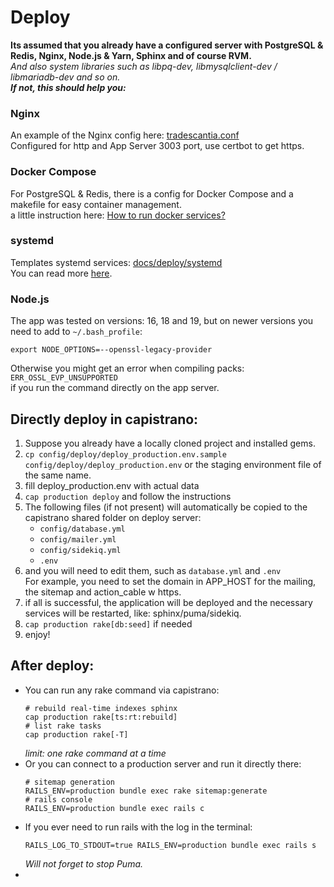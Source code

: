 
# Deploy
**Its assumed that you already have a configured server with PostgreSQL & Redis, Nginx, Node.js & Yarn, Sphinx and of course RVM.**  
*And also system libraries such as libpq-dev, libmysqlclient-dev / libmariadb-dev and so on.*  
***If not, this should help you:***

### Nginx
An example of the Nginx config here: [tradescantia.conf](nginx/tradescantia.conf)  
Configured for http and App Server 3003 port, use certbot to get https.

### Docker Compose
For PostgreSQL & Redis, there is a config for Docker Compose and a makefile for easy container management.  
a little instruction here: [How to run docker services?](docker/docker.md)

### systemd
Templates systemd services: [docs/deploy/systemd](systemd/)  
You can read more [here](systemd/systemd.md).

### Node.js
The app was tested on versions: 16, 18 and 19, but on newer versions you need to add to `~/.bash_profile`:
```
export NODE_OPTIONS=--openssl-legacy-provider
```
Otherwise you might get an error when compiling packs: `ERR_OSSL_EVP_UNSUPPORTED`  
if you run the command directly on the app server.

## Directly deploy in capistrano:
1. Suppose you already have a locally cloned project and installed gems.
2. `cp config/deploy/deploy_production.env.sample config/deploy/deploy_production.env` or the staging environment file of the same name.
3. fill deploy_production.env with actual data
4. `cap production deploy` and follow the instructions
5. The following files (if not present) will automatically be copied to the capistrano shared folder on deploy server:
    - `config/database.yml`
    - `config/mailer.yml`
    - `config/sidekiq.yml`
    - `.env`
6. and you will need to edit them, such as `database.yml` and `.env`  
   For example, you need to set the domain in APP_HOST for the mailing, the sitemap and action_cable w https.
7. if all is successful, the application will be deployed and the necessary services will be restarted, like: sphinx/puma/sidekiq.
8. `cap production rake[db:seed]` if needed
9. enjoy!

## After deploy:
- You can run any rake command via capistrano:
    ```
    # rebuild real-time indexes sphinx
    cap production rake[ts:rt:rebuild]
    # list rake tasks
    cap production rake[-T]
    ```
  *limit: one rake command at a time*
- Or you can connect to a production server and run it directly there:
    ```
    # sitemap generation
    RAILS_ENV=production bundle exec rake sitemap:generate
    # rails console
    RAILS_ENV=production bundle exec rails c
    ```
- If you ever need to run rails with the log in the terminal:
    ```
    RAILS_LOG_TO_STDOUT=true RAILS_ENV=production bundle exec rails s
    ```
    *Will not forget to stop Puma.*
- 